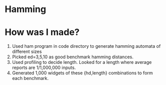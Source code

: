 # Hamming

# How was I made?
1. Used ham program in code directory to generate hamming automata of different sizes
2. Picked ed=3,5,10 as good benchmark hamming distances.
3. Used profiling to decide length. Looked for a length where average reports are 1/1,000,000 inputs.
4. Generated 1,000 widgets of these {hd,length} combinations to form each benchmark.

